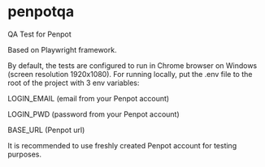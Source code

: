 # penpotqa

QA Test for Penpot

Based on Playwright framework.

By default, the tests are configured to run in Chrome browser on Windows (screen resolution 1920x1080).
For running locally, put the .env file to the root of the project with 3 env variables:

LOGIN_EMAIL (email from your Penpot account)

LOGIN_PWD (password from your Penpot account)

BASE_URL (Penpot url)

It is recommended to use freshly created Penpot account for testing purposes.
